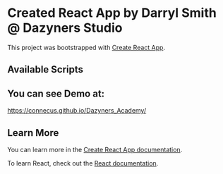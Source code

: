 # Created  React App by Darryl Smith @ Dazyners Studio

This project was bootstrapped with [Create React App](https://github.com/facebook/create-react-app).

## Available Scripts

## You can see Demo at:
https://connecus.github.io/Dazyners_Academy/

## Learn More

You can learn more in the [Create React App documentation](https://facebook.github.io/create-react-app/docs/getting-started).

To learn React, check out the [React documentation](https://reactjs.org/).
